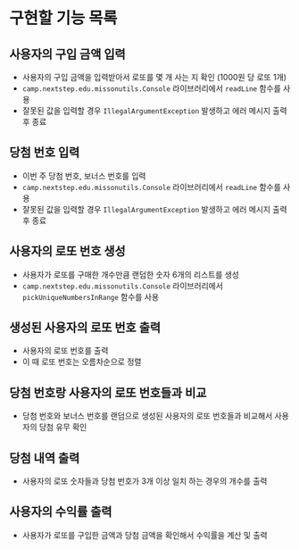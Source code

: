 # 구현할 기능 목록

## 사용자의 구입 금액 입력
- 사용자의 구입 금액을 입력받아서 로또를 몇 개 사는 지 확인 (1000원 당 로또 1개)
- `camp.nextstep.edu.missonutils.Console` 라이브러리에서 `readLine` 함수를 사용
- 잘못된 값을 입력할 경우 `IllegalArgumentException` 발생하고 에러 메시지 출력 후 종료

## 당첨 번호 입력
- 이번 주 당첨 번호, 보너스 번호를 입력
- `camp.nextstep.edu.missonutils.Console` 라이브러리에서 `readLine` 함수를 사용
- 잘못된 값을 입력할 경우 `IllegalArgumentException` 발생하고 에러 메시지 출력 후 종료

## 사용자의 로또 번호 생성
- 사용자가 로또를 구매한 개수만큼 랜덤한 숫자 6개의 리스트를 생성
- `camp.nextstep.edu.missonutils.Console` 라이브러리에서
  `pickUniqueNumbersInRange` 함수를 사용

## 생성된 사용자의 로또 번호 출력
- 사용자의 로또 번호를 출력
- 이 때 로또 번호는 오름차순으로 정렬

## 당첨 번호랑 사용자의 로또 번호들과 비교
- 당첨 번호와 보너스 번호를 랜덤으로 생성된 사용자의 로또 번호들과
    비교해서 사용자의 당첨 유무 확인

## 당첨 내역 출력
- 사용자의 로또 숫자들과 당첨 번호가 3개 이상 일치 하는 경우의 개수를 출력

## 사용자의 수익률 출력
- 사용자가 로또를 구입한 금액과 당첨 금액을 확인해서 수익률을 계산 및 출력